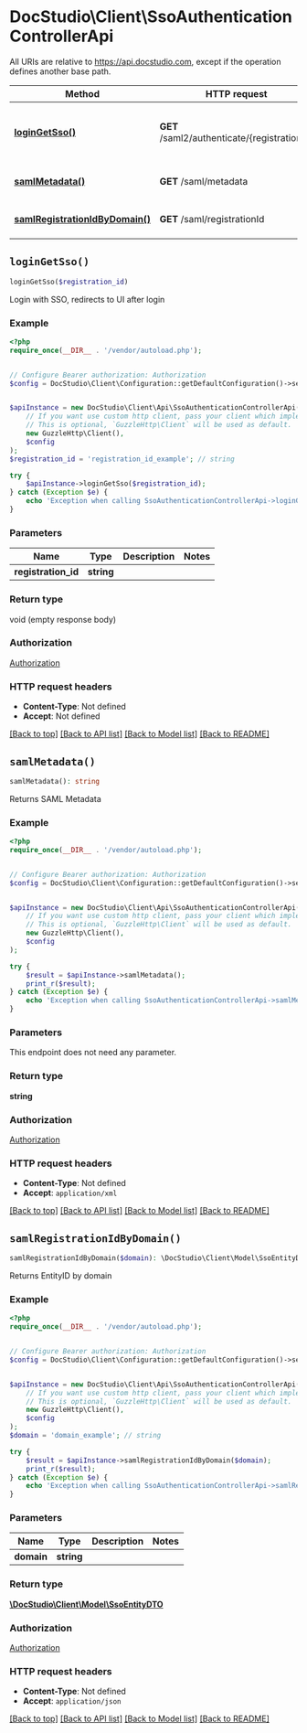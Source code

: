 # DocStudio\Client\SsoAuthenticationControllerApi

All URIs are relative to https://api.docstudio.com, except if the operation defines another base path.

| Method | HTTP request | Description |
| ------------- | ------------- | ------------- |
| [**loginGetSso()**](SsoAuthenticationControllerApi.md#loginGetSso) | **GET** /saml2/authenticate/{registrationId} | Login with SSO, redirects to UI after login |
| [**samlMetadata()**](SsoAuthenticationControllerApi.md#samlMetadata) | **GET** /saml/metadata | Returns SAML Metadata |
| [**samlRegistrationIdByDomain()**](SsoAuthenticationControllerApi.md#samlRegistrationIdByDomain) | **GET** /saml/registrationId | Returns EntityID by domain |


## `loginGetSso()`

```php
loginGetSso($registration_id)
```

Login with SSO, redirects to UI after login

### Example

```php
<?php
require_once(__DIR__ . '/vendor/autoload.php');


// Configure Bearer authorization: Authorization
$config = DocStudio\Client\Configuration::getDefaultConfiguration()->setAccessToken('YOUR_ACCESS_TOKEN');


$apiInstance = new DocStudio\Client\Api\SsoAuthenticationControllerApi(
    // If you want use custom http client, pass your client which implements `GuzzleHttp\ClientInterface`.
    // This is optional, `GuzzleHttp\Client` will be used as default.
    new GuzzleHttp\Client(),
    $config
);
$registration_id = 'registration_id_example'; // string

try {
    $apiInstance->loginGetSso($registration_id);
} catch (Exception $e) {
    echo 'Exception when calling SsoAuthenticationControllerApi->loginGetSso: ', $e->getMessage(), PHP_EOL;
}
```

### Parameters

| Name | Type | Description  | Notes |
| ------------- | ------------- | ------------- | ------------- |
| **registration_id** | **string**|  | |

### Return type

void (empty response body)

### Authorization

[Authorization](../../README.md#Authorization)

### HTTP request headers

- **Content-Type**: Not defined
- **Accept**: Not defined

[[Back to top]](#) [[Back to API list]](../../README.md#endpoints)
[[Back to Model list]](../../README.md#models)
[[Back to README]](../../README.md)

## `samlMetadata()`

```php
samlMetadata(): string
```

Returns SAML Metadata

### Example

```php
<?php
require_once(__DIR__ . '/vendor/autoload.php');


// Configure Bearer authorization: Authorization
$config = DocStudio\Client\Configuration::getDefaultConfiguration()->setAccessToken('YOUR_ACCESS_TOKEN');


$apiInstance = new DocStudio\Client\Api\SsoAuthenticationControllerApi(
    // If you want use custom http client, pass your client which implements `GuzzleHttp\ClientInterface`.
    // This is optional, `GuzzleHttp\Client` will be used as default.
    new GuzzleHttp\Client(),
    $config
);

try {
    $result = $apiInstance->samlMetadata();
    print_r($result);
} catch (Exception $e) {
    echo 'Exception when calling SsoAuthenticationControllerApi->samlMetadata: ', $e->getMessage(), PHP_EOL;
}
```

### Parameters

This endpoint does not need any parameter.

### Return type

**string**

### Authorization

[Authorization](../../README.md#Authorization)

### HTTP request headers

- **Content-Type**: Not defined
- **Accept**: `application/xml`

[[Back to top]](#) [[Back to API list]](../../README.md#endpoints)
[[Back to Model list]](../../README.md#models)
[[Back to README]](../../README.md)

## `samlRegistrationIdByDomain()`

```php
samlRegistrationIdByDomain($domain): \DocStudio\Client\Model\SsoEntityDTO
```

Returns EntityID by domain

### Example

```php
<?php
require_once(__DIR__ . '/vendor/autoload.php');


// Configure Bearer authorization: Authorization
$config = DocStudio\Client\Configuration::getDefaultConfiguration()->setAccessToken('YOUR_ACCESS_TOKEN');


$apiInstance = new DocStudio\Client\Api\SsoAuthenticationControllerApi(
    // If you want use custom http client, pass your client which implements `GuzzleHttp\ClientInterface`.
    // This is optional, `GuzzleHttp\Client` will be used as default.
    new GuzzleHttp\Client(),
    $config
);
$domain = 'domain_example'; // string

try {
    $result = $apiInstance->samlRegistrationIdByDomain($domain);
    print_r($result);
} catch (Exception $e) {
    echo 'Exception when calling SsoAuthenticationControllerApi->samlRegistrationIdByDomain: ', $e->getMessage(), PHP_EOL;
}
```

### Parameters

| Name | Type | Description  | Notes |
| ------------- | ------------- | ------------- | ------------- |
| **domain** | **string**|  | |

### Return type

[**\DocStudio\Client\Model\SsoEntityDTO**](../Model/SsoEntityDTO.md)

### Authorization

[Authorization](../../README.md#Authorization)

### HTTP request headers

- **Content-Type**: Not defined
- **Accept**: `application/json`

[[Back to top]](#) [[Back to API list]](../../README.md#endpoints)
[[Back to Model list]](../../README.md#models)
[[Back to README]](../../README.md)
